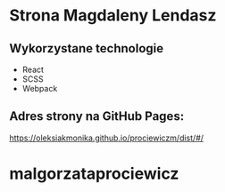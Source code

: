 

# Strona Magdaleny Lendasz

## Wykorzystane technologie
- React
- SCSS
- Webpack

## Adres strony na GitHub Pages: 
https://oleksiakmonika.github.io/prociewiczm/dist/#/

# malgorzataprociewicz
